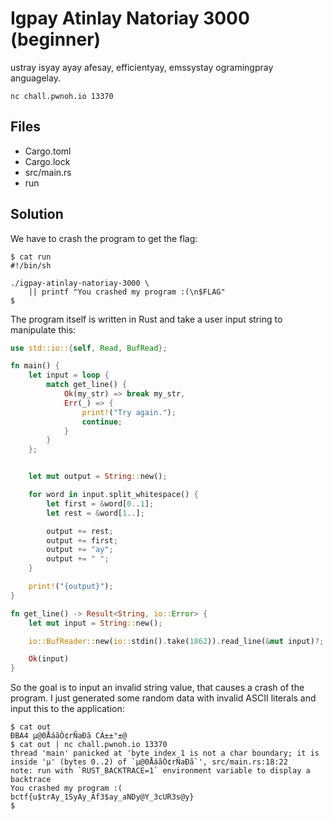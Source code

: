 # Igpay Atinlay Natoriay 3000 (beginner)
ustray isyay ayay afesay, efficientyay, emssystay ogramingpray anguagelay.

`nc chall.pwnoh.io 13370`

## Files
* Cargo.toml
* Cargo.lock
* src/main.rs
* run

## Solution
We have to crash the program to get the flag:
```
$ cat run
#!/bin/sh

./igpay-atinlay-natoriay-3000 \
    || printf "You crashed my program :(\n$FLAG"
$
```

The program itself is written in Rust and take a user input string to manipulate this:
```rust
use std::io::{self, Read, BufRead};

fn main() {
    let input = loop {
        match get_line() {
            Ok(my_str) => break my_str,
            Err(_) => {
                print!("Try again.");
                continue;
            }
        }
    };


    let mut output = String::new();

    for word in input.split_whitespace() {
        let first = &word[0..1];
        let rest = &word[1..];

        output += rest;
        output += first;
        output += "ay";
        output += " ";
    }

    print!("{output}");
}

fn get_line() -> Result<String, io::Error> {
    let mut input = String::new();

    io::BufReader::new(io::stdin().take(1862)).read_line(&mut input)?;

    Ok(input)
}
```

So the goal is to input an invalid string value, that causes a crash of the program. I just generated some random data with invalid ASCII literals and input this to the application:
```
$ cat out
ÐBA4 µ@0ÅáãÒ¢rÑaÐã CÁ±±°±@
$ cat out | nc chall.pwnoh.io 13370
thread 'main' panicked at 'byte index 1 is not a char boundary; it is inside 'µ' (bytes 0..2) of `µ@0ÅáãÒ¢rÑaÐã`', src/main.rs:18:22
note: run with `RUST_BACKTRACE=1` environment variable to display a backtrace
You crashed my program :(
bctf{u$trAy_1SyAy_Af3$ay_aNDy@Y_3cUR3s@y}
$
```